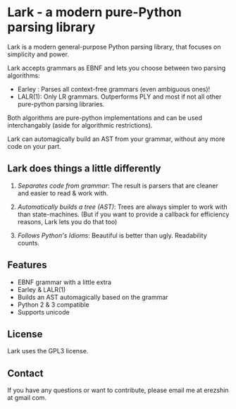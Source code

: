 # Lark - a modern pure-Python parsing library

Lark is a modern general-purpose Python parsing library, that focuses on simplicity and power.

Lark accepts grammars as EBNF and lets you choose between two parsing algorithms:

 - Earley : Parses all context-free grammars (even ambiguous ones)!
 - LALR(1): Only LR grammars. Outperforms PLY and most if not all other pure-python parsing libraries.

Both algorithms are pure-python implementations and can be used interchangably (aside for algorithmic restrictions).

Lark can automagically build an AST from your grammar, without any more code on your part.


## Lark does things a little differently

1. *Separates code from grammar*: The result is parsers that are cleaner and easier to read & work with.

2. *Automatically builds a tree (AST)*: Trees are always simpler to work with than state-machines. (But if you want to provide a callback for efficiency reasons, Lark lets you do that too)

3. *Follows Python's Idioms*: Beautiful is better than ugly. Readability counts.


## Features

 - EBNF grammar with a little extra
 - Earley & LALR(1)
 - Builds an AST automagically based on the grammar
 - Python 2 & 3 compatible
 - Supports unicode

## License

Lark uses the GPL3 license.

## Contact

If you have any questions or want to contribute, please email me at erezshin at gmail com.
